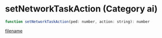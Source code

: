 # setNetworkTaskAction (Category ai)

```js
function setNetworkTaskAction(ped: number, action: string): number
```

[filename](setNetworkTaskAction_m.md ':include')
